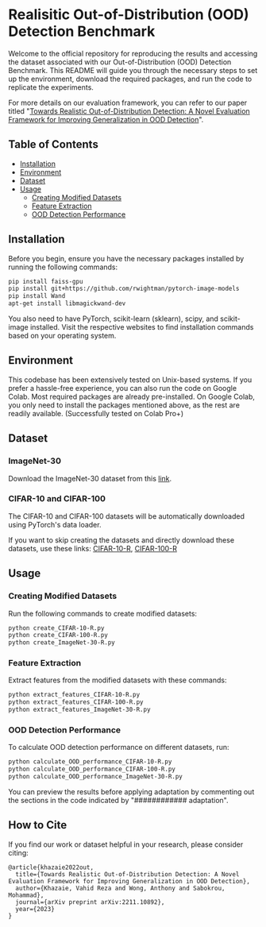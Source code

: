 # Realisitic Out-of-Distribution (OOD) Detection Benchmark

Welcome to the official repository for reproducing the results and accessing the dataset associated with our Out-of-Distribution (OOD) Detection Benchmark. This README will guide you through the necessary steps to set up the environment, download the required packages, and run the code to replicate the experiments.

For more details on our evaluation framework, you can refer to our paper titled "[Towards Realistic Out-of-Distribution Detection: A Novel Evaluation Framework for Improving Generalization in OOD Detection](https://arxiv.org/abs/2211.10892)".

## Table of Contents

- [Installation](#installation)
- [Environment](#environment)
- [Dataset](#dataset)
- [Usage](#usage)
  - [Creating Modified Datasets](#creating-modified-datasets)
  - [Feature Extraction](#feature-extraction)
  - [OOD Detection Performance](#ood-detection-performance)

## Installation

Before you begin, ensure you have the necessary packages installed by running the following commands:

```bash
pip install faiss-gpu
pip install git+https://github.com/rwightman/pytorch-image-models
pip install Wand
apt-get install libmagickwand-dev
```

You also need to have PyTorch, scikit-learn (sklearn), scipy, and scikit-image installed. Visit the respective websites to find installation commands based on your operating system.

## Environment
This codebase has been extensively tested on Unix-based systems. If you prefer a hassle-free experience, you can also run the code on Google Colab. Most required packages are already pre-installed. On Google Colab, you only need to install the packages mentioned above, as the rest are readily available. (Successfully tested on Colab Pro+)


## Dataset

### ImageNet-30

Download the ImageNet-30 dataset from this [link](https://drive.google.com/file/d/13xzVuQMEhSnBRZr-YaaO08coLU2dxAUq/view).

### CIFAR-10 and CIFAR-100

The CIFAR-10 and CIFAR-100 datasets will be automatically downloaded using PyTorch's data loader.

If you want to skip creating the datasets and directly download these datasets, use these links: [CIFAR-10-R]([https://drive.google.com/file/d/13xzVuQMEhSnBRZr-YaaO08coLU2dxAUq/view](https://zenodo.org/record/8316298/files/CIFAR-10-R.zip)), [CIFAR-100-R](https://zenodo.org/record/8316429/files/CIFAR-100-R.zip)

## Usage

### Creating Modified Datasets
Run the following commands to create modified datasets:

```bash
python create_CIFAR-10-R.py
python create_CIFAR-100-R.py
python create_ImageNet-30-R.py
```


### Feature Extraction
Extract features from the modified datasets with these commands:

```bash
python extract_features_CIFAR-10-R.py
python extract_features_CIFAR-100-R.py
python extract_features_ImageNet-30-R.py
```


### OOD Detection Performance
To calculate OOD detection performance on different datasets, run:

```bash
python calculate_OOD_performance_CIFAR-10-R.py
python calculate_OOD_performance_CIFAR-100-R.py
python calculate_OOD_performance_ImageNet-30-R.py
```

You can preview the results before applying adaptation by commenting out the sections in the code indicated by "############ adaptation".


## How to Cite

If you find our work or dataset helpful in your research, please consider citing:

```
@article{khazaie2022out,
  title={Towards Realistic Out-of-Distribution Detection: A Novel Evaluation Framework for Improving Generalization in OOD Detection},
  author={Khazaie, Vahid Reza and Wong, Anthony and Sabokrou, Mohammad},
  journal={arXiv preprint arXiv:2211.10892},
  year={2023}
}
```
